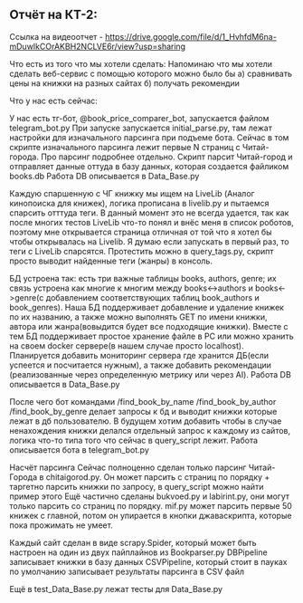 ## Отчёт на КТ-2:

Ссылка на видеоотчет - https://drive.google.com/file/d/1_HvhfdM6na-mDuwIkCOrAKBH2NCLVE6r/view?usp=sharing

Что есть из того что мы хотели сделать:
Напоминаю что мы хотели сделать веб-сервис с помощью которого можно было бы 
а) сравнивать цены на книжки на разных сайтах
б) получать рекомендии

Что у нас есть сейчас:

У нас есть тг-бот,  @book_price_comparer_bot, запускается файлом telegram_bot.py
При запуске запускается initial_parse.py, там лежат настройки для изначального парсинга при подъеме бота.
Сейчас в том скрипте изначального парсинга лежит первые N страниц с Читай-города. Про парсинг подробнее отдельно.
Скрипт парсит Читай-город и отправляет данные оттуда в базу данных, которая создается файликом books.db
Работа DB описывается в Data_Base.py

Каждую спаршенную с ЧГ книжку мы ищем на LiveLib (Аналог кинопоиска для книжек), логика прописана в livelib.py и пытаемся спарсить отттуда теги. В данный момент это не всегда удается, так как после многих тестов LiveLib что-то понял и внёс меня в список роботов, поэтому мне открывается страница отличная от той что я хотел бы чтобы открывалась на Livelib. Я думаю если запускать в первый раз, то теги с LiveLib спарсятся. 
Протестить можно в query_tags.py, скрипт просто выводит найденные теги (жанры) в консоль.

БД устроена так: есть три важные таблицы books, authors, genre; их связь устроена как многие к многим между books<->authors и books<->genre(с добавлением соответствующих таблиц book_authors и book_genres). Наша БД поддерживает добавление и удаление книжек по их названию, а также можно выполнять GET по имени книжки, автора или жанра(вовыдится будет все подходящие книжки). Вместе с тем БД поддерживает простое хранение файле в PC или можно хранить на своем docker сервере(в нашем случае просто localhost).  Планируется добавить мониторинг сервера где хранится ДБ(если успеется и посчитается нужным), а также добавить рекомендации (реализованные через определенную метрику или через AI).
Работа DB описывается в Data_Base.py

После чего бот командами 
/find_book_by_name 
/find_book_by_author
/find_book_by_genre
делает запросы к бд и выводит книжки которые лежат в дб пользователю.
В будущем хотим добавить чтобы в случае ненахождения книжки делался отдельный запрос к каждому из сайтов, логика что-то типа того что сейчас в query_script лежит.
Работа описывается бота в telegram_bot.py

Насчёт парсинга
Сейчас полноценно сделан только парсинг Читай-Города в chitaigorod.py. Он может парсить с страниц по порядку + таргетно парсить книжки по запросу, в query_script можно найти пример этого
Ещё частично сделаны bukvoed.py и labirint.py, они могут только парсить со страниц по порядку.
mif.py может парсить первые 50 книжек с главной, потом он упирается в кнопки джаваскрипта, которые пока прожимать не умеет.

Каждый сайт сделан в виде scrapy.Spider, который может быть настроен на один из двух пайплайнов из Bookparser.py
DBPipeline записывает книжки в базу данных
CSVPipeline, который стоит в пауках по умолчанию записывает результаты парсинга в CSV файл

Ещё в test_Data_Base.py лежат тесты для Data_Base.py

